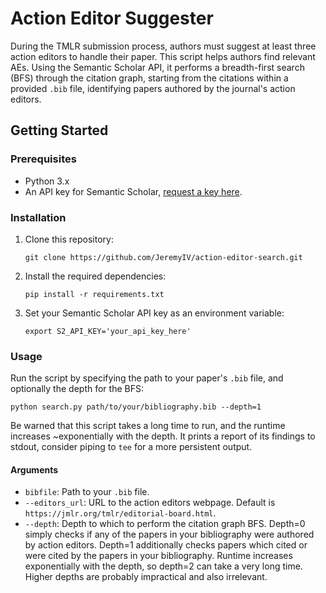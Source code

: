 # Action Editor Suggester

During the TMLR submission process, authors must suggest at least three action editors to handle their paper. This script helps authors find relevant AEs. Using the Semantic Scholar API, it performs a breadth-first search (BFS) through the citation graph, starting from the citations within a provided `.bib` file, identifying papers authored by the journal's action editors.

## Getting Started

### Prerequisites

- Python 3.x
- An API key for Semantic Scholar, [request a key here](https://www.semanticscholar.org/product/api#api-key-form).

### Installation

1. Clone this repository:
   ```
   git clone https://github.com/JeremyIV/action-editor-search.git
   ```
2. Install the required dependencies:
   ```
   pip install -r requirements.txt
   ```
3. Set your Semantic Scholar API key as an environment variable:
   ```
   export S2_API_KEY='your_api_key_here'
   ```

### Usage

Run the script by specifying the path to your paper's `.bib` file, and optionally the depth for the BFS:

```
python search.py path/to/your/bibliography.bib --depth=1
```

Be warned that this script takes a long time to run, and the runtime increases ~exponentially with the depth. It prints a report of its findings to stdout, consider piping to `tee` for a more persistent output.

#### Arguments

- `bibfile`: Path to your `.bib` file.
- `--editors_url`: URL to the action editors webpage. Default is `https://jmlr.org/tmlr/editorial-board.html`.
- `--depth`: Depth to which to perform the citation graph BFS. Depth=0 simply checks if any of the papers in your bibliography were authored by action editors. Depth=1 additionally checks papers which cited or were cited by the papers in your bibliography. Runtime increases exponentially with the depth, so depth=2 can take a very long time. Higher depths are probably impractical and also irrelevant.
